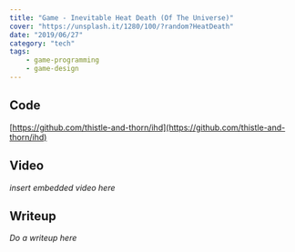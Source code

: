 ```yaml
---
title: "Game - Inevitable Heat Death (Of The Universe)"
cover: "https://unsplash.it/1280/100/?random?HeatDeath"
date: "2019/06/27"
category: "tech"
tags:
    - game-programming
    - game-design
---
```


## Code

[https://github.com/thistle-and-thorn/ihd](https://github.com/thistle-and-thorn/ihd)

## Video

*insert embedded video here*

## Writeup

*Do a writeup here*